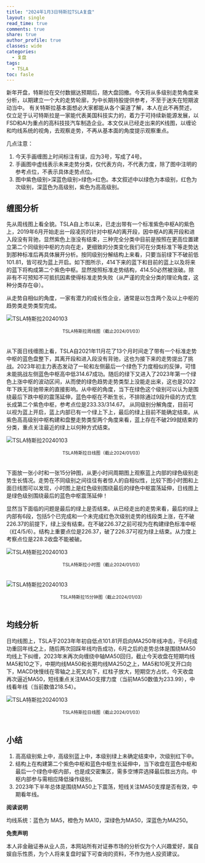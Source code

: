 ```yaml
---
title: "2024年1月3日特斯拉TSLA复盘"
layout: single
read_time: true
comments: true
share: true
author_profile: true
classes: wide
categories:
  - 复盘
tags:
  - TSLA
toc: fasle
---
```


新年开盘，特斯拉在交付数据达预期后，随大盘回撤。今天将从多级别走势角度来分析，以期建立一个大的走势轮廓，为中长期持股提供参考，不至于迷失在短期波动当中。
有关特斯拉基本面想必大家都能从各个渠道了解，本人在此不再赘述，仅立足于认可特斯拉是一家能代表美国科技实力的，着力于可持续新能源发展，以FSD和AI为重点的高科技技汽车制造企业。本文仅从已经走出来的K线图，以缠论和均线系统的视角，去观察走势，不再从基本面的角度提示观察重点。

几点注意：

1. 今天手画缠图上时间标注有误，应为3号，写成了4号。
2. 手画图中虚线表示未来走势分类，仅代表方向，不代表力度，除了图中注明的参考点位，不表示具体走势点位。
3. 图中紫色级别>深蓝色级别>绿色>红色。本文叙述中以绿色为本级别，红色为次级别，深蓝色为高级别，紫色为高高级别。

## 缠图分析

先从周线图上看全貌。TSLA自上市以来，已走出带有一个标准紫色中枢A的紫色上，2019年6月开始走出一段凌厉的针对中枢A的离开段，因中枢A的离开段和进入段没有背驰，显然紫色上涨没有结束，三种完全分类中目前是按照在更高位置建立第二个同级别中枢的方向在走，更细致的分类变化我们可在分类标准下等走势达到那种标准后再具体展开分析。按同级别分解结构上来看，只要当前绿下不破前低101.81，皆可视为蓝上开启。如下图所示，414下来的蓝下和目前的蓝上以及将来的蓝下将构成第二个紫色中枢。显然按照标准走势结构，414.50必然被涨破。除非有不可预知不可抵抗因素使得标准走势失败（从严谨的完全分类的理论角度，这种分类存在😄）。

从走势自相似的角度，一家有潜力的成长性企业，通常是以包含两个及以上中枢的趋势类走势类型完成。

![TSLA特斯拉20240103](https://money.olim.cahttps://file.olim.in/img/2024-01-04-TSLA-week.jpg)
<small><center>TSLA特斯拉周线图（截止2024/01/03）</center></small>　 

从下面日线缠图上看，TSLA自2021年11月花了13个月时间走了带有一个标准走势中枢的蓝色盘整下，其离开段和进入段没有背驰，这也为接下来的走势提出了挑战。2023年初主力表态发动了一轮和左侧最后一个绿色下力度相似的反弹，可惜未能挑战左侧蓝色中枢高中低314.67成功。随后的绿下又进入了2023年第一个绿色上涨中枢的波动区间，从而使的绿色趋势走势类型上没能走出来，这也是2022年下跌无背驰带来的直接影响。从中枢的角度，当下在绿色这个级别可以认为是围绕最后下跌中枢的震荡延伸，蓝色中枢在不断生长，不排除通过9段升级的方式生长成第二个紫色中枢，参考点位是233.33/314.67。 从同级别分解角度，目前可以视为蓝上开启，蓝上内部已有一个绿上下上，最后的绿上目前不能确定结束。从紫色高高级别中枢构建和盘整走势类型两个角度来看，蓝上存在不破299就结束的分类，重点关注最近的绿上以何种方式结束。

![TSLA特斯拉20240103](https://money.olim.cahttps://file.olim.in/img/2024-01-04-TSLA-day.jpg)
<small><center>TSLA特斯拉日线图（截止2024/01/03）</center></small>　 　 

下面放一张小时和一张15分钟图，从更小时间周期图上观察蓝上内部的绿色级别走势生长情况。走势在不同级别之间往往有者惊人的自相似性，比较下图小时图和上面日线图可以发现，小时图上是红色级别围绕最后的绿色中枢震荡延伸，日线图上是绿色级别围绕最后的蓝色中枢震荡延伸！

显然当下面临的问题是最后的绿上是否结束。从已经走出的走势来看，最后的绿上内部有6段，包括5个已完成和一个未完成红色次级别走势的线段类上涨，在不破226.37的前提下，绿上没有结束。在不破226.37之前可视为在构建绿色标准中枢（红4/5/6）。结构上重要点位是226.37，破了226.37可视为绿上结束。从力度上考察点位是228.2收盘不能被破。

![TSLA特斯拉20240103](https://money.olim.cahttps://file.olim.in/img/2024-01-04-TSLA-hour.jpg)
<small><center>TSLA特斯拉小时图（截止2024/01/03）</center></small>　  

![TSLA特斯拉20240103](https://money.olim.cahttps://file.olim.in/img/2024-01-04-TSLA-minute.jpg)
<small><center>TSLA特斯拉15分钟图（截止2024/01/03）</center></small>　 

## 均线分析
日均线图上，TSLA于2023年年初自低点101.81开启向MA250年线冲击，于6月成功重回年线之上，随后两次回踩年线均告成功，6月之后的走势总体是围绕MA50均线上下纠缠，2023年末再次向缠绕中轴MA50回归，截止今天收盘在短期均线MA5和10之下，中期均线MA50和长期均线MA250之上，MA5和10死叉开口向下，MACD快慢线在零轴之上死叉向下，红柱子放大，短期空方占优，今天收盘再次逼近MA50，短线重点关注MA50支撑力度（当前MA50数值为233.99），中线看年线（当前数值218.54）。

![TSLA特斯拉20240103](https://money.olim.cahttps://file.olim.in/img/2024-01-04-TSLA-day.png)
<small><center>TSLA特斯拉日线图（截止2024/01/03）</center></small>　

## 小结

1. 高高级别紫上中，高级别蓝上中，本级别绿上未确定结束中，次级别红下中。
2. 结构上在构建第二个紫色中枢和蓝色中枢生长延伸中，当下收盘在蓝色中枢和最后一个绿色中枢内部，也是成交密集区，需多空博弈选择最后胜出方向。中枢内部参与需相应降低操作级别。
3. 2023年下半年总体是围绕MA50上下震荡，短线关注MA50支撑是否有效，中期看年线。

**阅读说明**

均线系统：蓝色为 MA5，橙色为 MA10，深绿色为MA50，深蓝色为MA250。

**免责声明** 

本人非金融证券从业人员，本网站所有对证券市场的分析仅为个人兴趣爱好，属自娱自乐性质，为个人将来复盘时留下可查询的资料，不作为他人投资建议。

